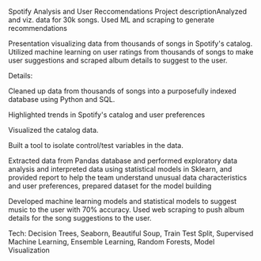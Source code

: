Spotify Analysis and User Reccomendations
Project descriptionAnalyzed and viz. data for 30k songs. Used ML and scraping to generate recommendations

Presentation visualizing data from thousands of songs in Spotify's catalog.
Utilized machine learning on user ratings from thousands of songs to make user suggestions and scraped album details to suggest to the user.

Details:

Cleaned up data from thousands of songs into a purposefully indexed database using Python and SQL.

Highlighted trends in Spotify's catalog and user preferences

Visualized the catalog data.

Built a tool to isolate control/test variables in the data.

Extracted data from Pandas database and performed exploratory data analysis and interpreted data using statistical models in Sklearn, and provided report to help the team understand unusual data characteristics and user preferences, prepared dataset for the model building

Developed machine learning models and statistical models to suggest music to the user with 70% accuracy. Used web scraping to push album details for the song suggestions to the user.

Tech: Decision Trees, Seaborn, Beautiful Soup, Train Test Split, Supervised Machine Learning, Ensemble Learning, Random Forests, Model Visualization
